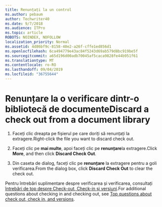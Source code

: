 ```yaml
---
title: Renunțați la un control
ms.author: pebaum
author: Techwriter40
ms.date: 9/7/2018
ms.audience: ITPro
ms.topic: article
ROBOTS: NOINDEX, NOFOLLOW
localization_priority: Normal
ms.assetid: 4d86bf9c-8158-40e2-a26f-cffe1ed856d1
ms.openlocfilehash: 6ca494779e43ac84f5243d69ab579d8bc919be5f
ms.sourcegitcommit: a65d196d00adb70045af5caca9828fe44b951f61
ms.translationtype: MT
ms.contentlocale: ro-RO
ms.lasthandoff: 09/04/2019
ms.locfileid: "36755644"
---
```

# <a name="discard-a-check-out-from-a-document-library"></a><span data-ttu-id="0e42d-102">Renunțare la o verificare dintr-o bibliotecă de documente</span><span class="sxs-lookup"><span data-stu-id="0e42d-102">Discard a check out from a document library</span></span>

1. <span data-ttu-id="0e42d-103">Faceți clic dreapta pe fișierul pe care doriți să renunțați la extragere.</span><span class="sxs-lookup"><span data-stu-id="0e42d-103">Right-click the file you want to discard check out.</span></span>
    
2. <span data-ttu-id="0e42d-104">Faceți clic pe **mai multe**, apoi faceți clic pe **renunțare**la extragere.</span><span class="sxs-lookup"><span data-stu-id="0e42d-104">Click **More**, and then click **Discard Check Out**.</span></span> 
    
3. <span data-ttu-id="0e42d-105">Din caseta de dialog, faceți clic pe **renunțare** la extragere pentru a goli verificarea.</span><span class="sxs-lookup"><span data-stu-id="0e42d-105">From the dialog box, click **Discard Check Out** to clear the check out.</span></span> 
    
<span data-ttu-id="0e42d-106">Pentru întrebări suplimentare despre verificarea și verificarea, consultați [întrebări de top despre Check-out, Check-in și versiuni](https://go.microsoft.com/fwlink/?linkid=2018786).</span><span class="sxs-lookup"><span data-stu-id="0e42d-106">For additional questions about checking in and checking out, see [Top questions about check out, check in, and versions](https://go.microsoft.com/fwlink/?linkid=2018786).</span></span>
  

